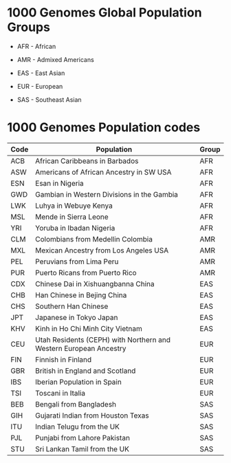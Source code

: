 # 1000 Genomes Global Population Groups

- AFR - African

- AMR - Admixed Americans

- EAS - East Asian

- EUR - European

- SAS - Southeast Asian

# 1000 Genomes Population codes


| Code |                          Population                               | Group |
|------|-------------------------------------------------------------------|-------|
| ACB | African Caribbeans in Barbados                                    | AFR |
| ASW | Americans of African Ancestry in SW USA                           | AFR |
| ESN | Esan in Nigeria                                                   | AFR |
| GWD | Gambian in Western Divisions in the Gambia                        | AFR |
| LWK | Luhya in Webuye Kenya                                             | AFR |
| MSL | Mende in Sierra Leone                                             | AFR |
| YRI | Yoruba in Ibadan Nigeria                                          | AFR |
| CLM | Colombians from Medellin Colombia                                 | AMR |
| MXL | Mexican Ancestry from Los Angeles USA                             | AMR |
| PEL | Peruvians from Lima Peru                                          | AMR |
| PUR | Puerto Ricans from Puerto Rico                                    | AMR |
| CDX | Chinese Dai in Xishuangbanna China                                | EAS |
| CHB | Han Chinese in Bejing China                                       | EAS |
| CHS | Southern Han Chinese                                              | EAS |
| JPT | Japanese in Tokyo Japan                                           | EAS |
| KHV | Kinh in Ho Chi Minh City Vietnam                                  | EAS |
| CEU | Utah Residents (CEPH) with Northern and Western European Ancestry | EUR |
| FIN | Finnish in Finland                                                | EUR |
| GBR | British in England and Scotland                                   | EUR |
| IBS | Iberian Population in Spain                                       | EUR |
| TSI | Toscani in Italia                                                 | EUR |
| BEB | Bengali from Bangladesh                                           | SAS |
| GIH | Gujarati Indian from Houston Texas                                | SAS |
| ITU | Indian Telugu from the UK                                         | SAS |
| PJL | Punjabi from Lahore Pakistan                                      | SAS |
| STU | Sri Lankan Tamil from the UK                                      | SAS |
